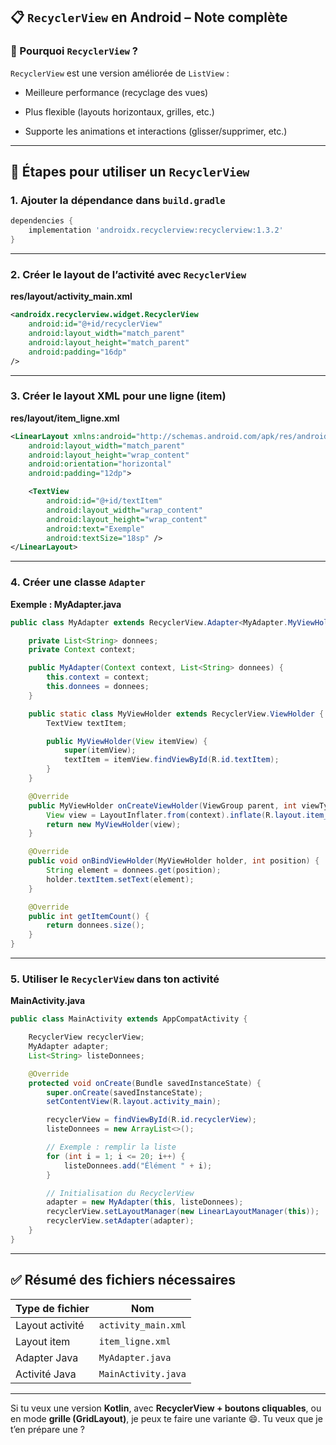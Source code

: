 ## 📋 `RecyclerView` en Android – Note complète

### 🔹 Pourquoi `RecyclerView` ?

`RecyclerView` est une version améliorée de `ListView` :

- Meilleure performance (recyclage des vues)
    
- Plus flexible (layouts horizontaux, grilles, etc.)
    
- Supporte les animations et interactions (glisser/supprimer, etc.)
    

---

## 🔧 Étapes pour utiliser un `RecyclerView`

### 1. Ajouter la dépendance dans `build.gradle`

```gradle
dependencies {
    implementation 'androidx.recyclerview:recyclerview:1.3.2'
}
```

---

### 2. Créer le layout de l’activité avec `RecyclerView`

**res/layout/activity_main.xml**

```xml
<androidx.recyclerview.widget.RecyclerView
    android:id="@+id/recyclerView"
    android:layout_width="match_parent"
    android:layout_height="match_parent"
    android:padding="16dp"
/>
```

---

### 3. Créer le layout XML pour une ligne (item)

**res/layout/item_ligne.xml**

```xml
<LinearLayout xmlns:android="http://schemas.android.com/apk/res/android"
    android:layout_width="match_parent"
    android:layout_height="wrap_content"
    android:orientation="horizontal"
    android:padding="12dp">

    <TextView
        android:id="@+id/textItem"
        android:layout_width="wrap_content"
        android:layout_height="wrap_content"
        android:text="Exemple"
        android:textSize="18sp" />
</LinearLayout>
```

---

### 4. Créer une classe `Adapter`

**Exemple : MyAdapter.java**

```java
public class MyAdapter extends RecyclerView.Adapter<MyAdapter.MyViewHolder> {

    private List<String> donnees;
    private Context context;

    public MyAdapter(Context context, List<String> donnees) {
        this.context = context;
        this.donnees = donnees;
    }

    public static class MyViewHolder extends RecyclerView.ViewHolder {
        TextView textItem;

        public MyViewHolder(View itemView) {
            super(itemView);
            textItem = itemView.findViewById(R.id.textItem);
        }
    }

    @Override
    public MyViewHolder onCreateViewHolder(ViewGroup parent, int viewType) {
        View view = LayoutInflater.from(context).inflate(R.layout.item_ligne, parent, false);
        return new MyViewHolder(view);
    }

    @Override
    public void onBindViewHolder(MyViewHolder holder, int position) {
        String element = donnees.get(position);
        holder.textItem.setText(element);
    }

    @Override
    public int getItemCount() {
        return donnees.size();
    }
}
```

---

### 5. Utiliser le `RecyclerView` dans ton activité

**MainActivity.java**

```java
public class MainActivity extends AppCompatActivity {

    RecyclerView recyclerView;
    MyAdapter adapter;
    List<String> listeDonnees;

    @Override
    protected void onCreate(Bundle savedInstanceState) {
        super.onCreate(savedInstanceState);
        setContentView(R.layout.activity_main);

        recyclerView = findViewById(R.id.recyclerView);
        listeDonnees = new ArrayList<>();

        // Exemple : remplir la liste
        for (int i = 1; i <= 20; i++) {
            listeDonnees.add("Élément " + i);
        }

        // Initialisation du RecyclerView
        adapter = new MyAdapter(this, listeDonnees);
        recyclerView.setLayoutManager(new LinearLayoutManager(this));
        recyclerView.setAdapter(adapter);
    }
}
```

---

## ✅ Résumé des fichiers nécessaires

|Type de fichier|Nom|
|---|---|
|Layout activité|`activity_main.xml`|
|Layout item|`item_ligne.xml`|
|Adapter Java|`MyAdapter.java`|
|Activité Java|`MainActivity.java`|

---

Si tu veux une version **Kotlin**, avec **RecyclerView + boutons cliquables**, ou en mode **grille (GridLayout)**, je peux te faire une variante 😄. Tu veux que je t’en prépare une ?
